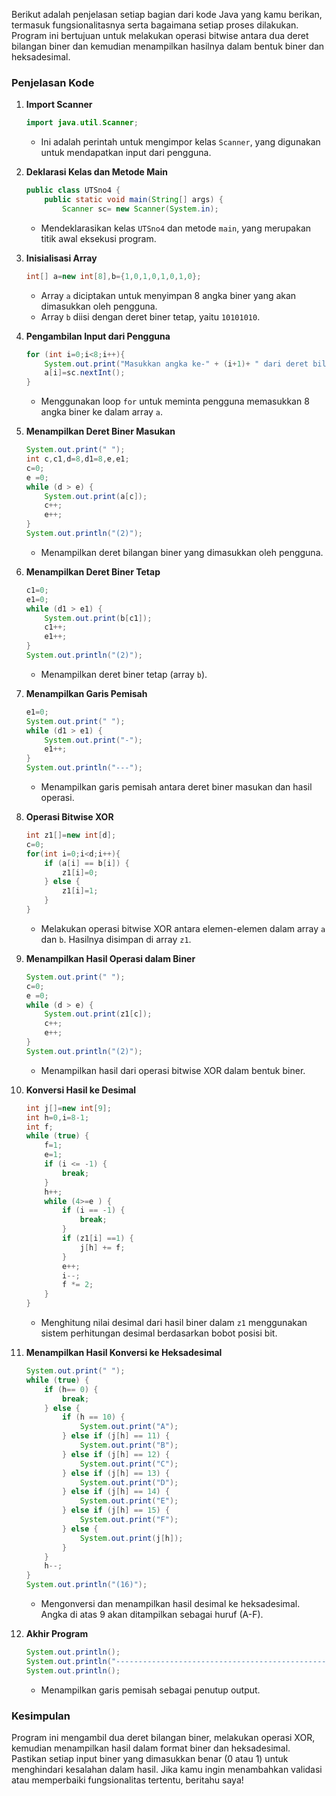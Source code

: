 Berikut adalah penjelasan setiap bagian dari kode Java yang kamu berikan, termasuk fungsionalitasnya serta bagaimana setiap proses dilakukan. Program ini bertujuan untuk melakukan operasi bitwise antara dua deret bilangan biner dan kemudian menampilkan hasilnya dalam bentuk biner dan heksadesimal.

### Penjelasan Kode

1. **Import Scanner**
   ```java
   import java.util.Scanner;
   ```
   - Ini adalah perintah untuk mengimpor kelas `Scanner`, yang digunakan untuk mendapatkan input dari pengguna.

2. **Deklarasi Kelas dan Metode Main**
   ```java
   public class UTSno4 {
       public static void main(String[] args) {
           Scanner sc= new Scanner(System.in);
   ```
   - Mendeklarasikan kelas `UTSno4` dan metode `main`, yang merupakan titik awal eksekusi program.

3. **Inisialisasi Array**
   ```java
   int[] a=new int[8],b={1,0,1,0,1,0,1,0};
   ```
   - Array `a` diciptakan untuk menyimpan 8 angka biner yang akan dimasukkan oleh pengguna.
   - Array `b` diisi dengan deret biner tetap, yaitu `10101010`.

4. **Pengambilan Input dari Pengguna**
   ```java
   for (int i=0;i<8;i++){
       System.out.print("Masukkan angka ke-" + (i+1)+ " dari deret bilangan biner yg ingin anda oprasikan : ");
       a[i]=sc.nextInt();
   }
   ```
   - Menggunakan loop `for` untuk meminta pengguna memasukkan 8 angka biner ke dalam array `a`.

5. **Menampilkan Deret Biner Masukan**
   ```java
   System.out.print(" ");
   int c,c1,d=8,d1=8,e,e1;
   c=0;
   e =0;
   while (d > e) {
       System.out.print(a[c]);
       c++;
       e++;
   }
   System.out.println("(2)");
   ```
   - Menampilkan deret bilangan biner yang dimasukkan oleh pengguna.

6. **Menampilkan Deret Biner Tetap**
   ```java
   c1=0;
   e1=0;
   while (d1 > e1) {
       System.out.print(b[c1]);
       c1++;
       e1++;
   }
   System.out.println("(2)");
   ```
   - Menampilkan deret biner tetap (array `b`).

7. **Menampilkan Garis Pemisah**
   ```java
   e1=0;
   System.out.print(" ");
   while (d1 > e1) {
       System.out.print("-");
       e1++;
   }
   System.out.println("---");
   ```
   - Menampilkan garis pemisah antara deret biner masukan dan hasil operasi.

8. **Operasi Bitwise XOR**
   ```java
   int z1[]=new int[d];
   c=0;
   for(int i=0;i<d;i++){
       if (a[i] == b[i]) {
           z1[i]=0;
       } else { 
           z1[i]=1; 
       }
   }
   ```
   - Melakukan operasi bitwise XOR antara elemen-elemen dalam array `a` dan `b`. Hasilnya disimpan di array `z1`.

9. **Menampilkan Hasil Operasi dalam Biner**
   ```java
   System.out.print(" ");
   c=0;
   e =0;
   while (d > e) {
       System.out.print(z1[c]);
       c++;
       e++;
   }
   System.out.println("(2)");
   ```
   - Menampilkan hasil dari operasi bitwise XOR dalam bentuk biner.

10. **Konversi Hasil ke Desimal**
    ```java
    int j[]=new int[9];
    int h=0,i=8-1;
    int f;
    while (true) {
        f=1;
        e=1;
        if (i <= -1) {
            break;
        }
        h++;
        while (4>=e ) {
            if (i == -1) {
                break;
            }
            if (z1[i] ==1) {
                j[h] += f;
            }
            e++;
            i--;
            f *= 2; 
        }
    }
    ```
    - Menghitung nilai desimal dari hasil biner dalam `z1` menggunakan sistem perhitungan desimal berdasarkan bobot posisi bit.

11. **Menampilkan Hasil Konversi ke Heksadesimal**
    ```java
    System.out.print(" ");
    while (true) {
        if (h== 0) {
            break;
        } else {
            if (h == 10) {
                System.out.print("A");
            } else if (j[h] == 11) {
                System.out.print("B");
            } else if (j[h] == 12) {
                System.out.print("C");
            } else if (j[h] == 13) {
                System.out.print("D");
            } else if (j[h] == 14) {
                System.out.print("E");
            } else if (j[h] == 15) {
                System.out.print("F");
            } else {
                System.out.print(j[h]); 
            }
        }
        h--;
    }
    System.out.println("(16)");
    ```
    - Mengonversi dan menampilkan hasil desimal ke heksadesimal. Angka di atas 9 akan ditampilkan sebagai huruf (A-F).

12. **Akhir Program**
    ```java
    System.out.println();
    System.out.println("-----------------------------------------------------");
    System.out.println();
    ```
    - Menampilkan garis pemisah sebagai penutup output.

### Kesimpulan

Program ini mengambil dua deret bilangan biner, melakukan operasi XOR, kemudian menampilkan hasil dalam format biner dan heksadesimal. Pastikan setiap input biner yang dimasukkan benar (0 atau 1) untuk menghindari kesalahan dalam hasil. Jika kamu ingin menambahkan validasi atau memperbaiki fungsionalitas tertentu, beritahu saya!